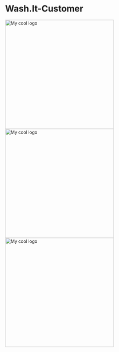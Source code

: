 # Wash.It-Customer
<img align="left" height="350" src="https://github.com/edwinnrw/Wash.It-Customer/blob/master/ss/1.png" alt="My cool logo"/>
<img align="left" height="350" src="https://github.com/edwinnrw/Wash.It-Customer/blob/master/ss/2.png" alt="My cool logo"/>
<img align="left" height="350" src="https://github.com/edwinnrw/Wash.It-Customer/blob/master/ss/5.png" alt="My cool logo"/>
